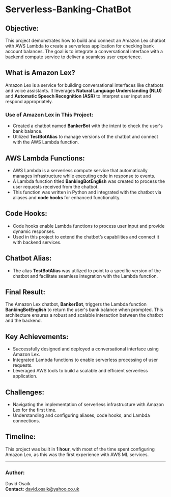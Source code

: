 # Serverless-Banking-ChatBot
## Objective:
This project demonstrates how to build and connect an Amazon Lex chatbot with AWS Lambda to create a serverless application for checking bank account balances. The goal is to integrate a conversational interface with a backend compute service to deliver a seamless user experience.

## What is Amazon Lex?
Amazon Lex is a service for building conversational interfaces like chatbots and voice assistants. It leverages **Natural Language Understanding (NLU)** and **Automatic Speech Recognition (ASR)** to interpret user input and respond appropriately.

### Use of Amazon Lex in This Project:
- Created a chatbot named **BankerBot** with the intent to check the user's bank balance.
- Utilized **TestBotAlias** to manage versions of the chatbot and connect with the AWS Lambda function.

## AWS Lambda Functions:
- AWS Lambda is a serverless compute service that automatically manages infrastructure while executing code in response to events.
- A Lambda function titled **BankingBotEnglish** was created to process the user requests received from the chatbot.
- This function was written in Python and integrated with the chatbot via aliases and **code hooks** for enhanced functionality.

## Code Hooks:
- Code hooks enable Lambda functions to process user input and provide dynamic responses.
- Used in this project to extend the chatbot’s capabilities and connect it with backend services.

## Chatbot Alias:
- The alias **TestBotAlias** was utilized to point to a specific version of the chatbot and facilitate seamless integration with the Lambda function.

## Final Result:
The Amazon Lex chatbot, **BankerBot**, triggers the Lambda function **BankingBotEnglish** to return the user's bank balance when prompted. This architecture ensures a robust and scalable interaction between the chatbot and the backend.

## Key Achievements:
- Successfully designed and deployed a conversational interface using Amazon Lex.
- Integrated Lambda functions to enable serverless processing of user requests.
- Leveraged AWS tools to build a scalable and efficient serverless application.

## Challenges:
- Navigating the implementation of serverless infrastructure with Amazon Lex for the first time.
- Understanding and configuring aliases, code hooks, and Lambda connections.

## Timeline:
This project was built in **1 hour**, with most of the time spent configuring Amazon Lex, as this was the first experience with AWS ML services.


---

### Author:
David Osaik  
**Contact:** david.osaik@yahoo.co.uk  

